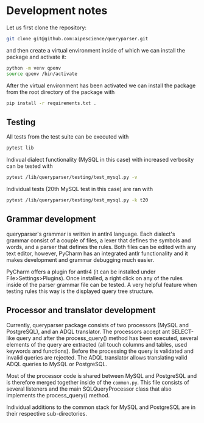 Development notes
=================

Let us first clone the repository:

```bash
git clone git@github.com:aipescience/queryparser.git
```

and then create a virtual environment inside of which we can install the
package and activate it:

```bash
python -m venv qpenv
source qpenv /bin/activate
```

After the virtual environment has been activated we can install the package
from the root directory of the package with

```bash
pip install -r requirements.txt .
```

Testing
-------

All tests from the test suite can be executed with 

```bash
pytest lib
```

Indivual dialect functionality (MySQL in this case) with increased verbosity
can be tested with

```bash
pytest /lib/queryparser/testing/test_mysql.py -v
```

Individual tests (20th MySQL test in this case) are ran with

```bash
pytest /lib/queryparser/testing/test_mysql.py -k t20
```

Grammar development
-------------------

queryparser's grammar is written in antlr4 language. Each dialect's grammar
consist of a couple of files, a lexer that defines the symbols and words,
and a parser that defines the rules. Both files can be edited with any
text editor, however, PyCharm has an integrated antlr functionality and it 
makes development and grammar debugging much easier.

PyCharm offers a plugin for antlr4 (it can be installed under File>Settings>Plugins).
Once installed, a right click on any of the rules inside of the parser
grammar file can be tested. A very helpful feature when testing rules this way
is the displayed query tree structure.

Processor and translator development
------------------------------------

Currently, queryparser package consists of two processors (MySQL and PostgreSQL),
and an ADQL translator. The processors accept ant SELECT-like query and
after the process_query() method has been executed, several elements of
the query are extracted (all touch columns and tables, used keywords and functions).
Before the processing the query is validated and invalid queries are rejected.
The ADQL translator allows translating valid ADQL queries to MySQL or PostgreSQL.

Most of the processor code is shared between MySQL and PostgreSQL and is
therefore merged together inside of the `common.py`. This file consists
of several listeners and the main SQLQueryProcessor class that also implements
the process_query() method.

Individual additions to the common stack for MySQL and PostgreSQL are in
their respective sub-directories.
